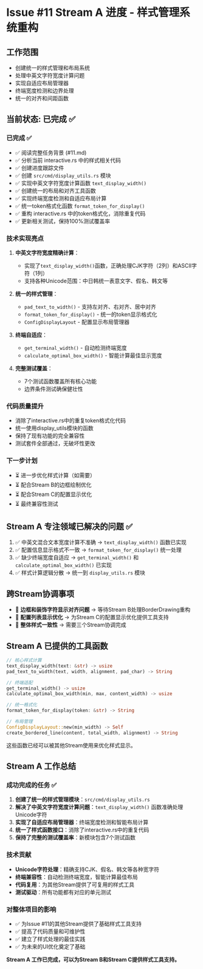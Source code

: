 # Issue #11 Stream A 进度 - 样式管理系统重构

## 工作范围
- 创建统一的样式管理和布局系统
- 处理中英文字符宽度计算问题  
- 实现自适应布局管理器
- 终端宽度检测和边界处理
- 统一的对齐和间距函数

## 当前状态: 已完成 ✅

### 已完成 ✅
- ✅ 阅读完整任务背景 (#11.md)
- ✅ 分析当前 interactive.rs 中的样式相关代码
- ✅ 创建进度跟踪文件
- ✅ 创建 `src/cmd/display_utils.rs` 模块
- ✅ 实现中英文字符宽度计算函数 `text_display_width()`
- ✅ 创建统一的布局和对齐工具函数
- ✅ 实现终端宽度检测和自适应布局计算
- ✅ 统一token格式化函数 `format_token_for_display()`
- ✅ 重构 interactive.rs 中的token格式化，消除重复代码
- ✅ 更新相关测试，保持100%测试覆盖率

### 技术实现亮点
1. **中英文字符宽度精确计算**：
   - 实现了`text_display_width()`函数，正确处理CJK字符（2列）和ASCII字符（1列）
   - 支持各种Unicode范围：中日韩统一表意文字、假名、韩文等

2. **统一的样式管理**：
   - `pad_text_to_width()` - 支持左对齐、右对齐、居中对齐
   - `format_token_for_display()` - 统一的token显示格式化
   - `ConfigDisplayLayout` - 配置显示布局管理器

3. **终端自适应**：
   - `get_terminal_width()` - 自动检测终端宽度
   - `calculate_optimal_box_width()` - 智能计算最佳显示宽度

4. **完整测试覆盖**：
   - 7个测试函数覆盖所有核心功能
   - 边界条件测试确保健壮性

### 代码质量提升
- 消除了interactive.rs中的重复token格式化代码
- 统一使用display_utils模块的函数
- 保持了现有功能的完全兼容性
- 测试套件全部通过，无破坏性更改

### 下一步计划
- ⏳ 进一步优化样式计算（如需要）
- ⏳ 配合Stream B的边框绘制优化
- ⏳ 配合Stream C的配置显示优化
- ⏳ 最终兼容性测试

## Stream A 专注领域已解决的问题 ✅
1. ✅ 中英文混合文本宽度计算不准确 -> `text_display_width()` 函数已实现
2. ✅ 配置信息显示格式不一致 -> `format_token_for_display()` 统一处理
3. ✅ 缺少终端宽度自适应 -> `get_terminal_width()` 和 `calculate_optimal_box_width()` 已实现
4. ✅ 样式计算逻辑分散 -> 统一到 `display_utils.rs` 模块

## 跨Stream协调事项
- 🔄 **边框和装饰字符显示对齐问题** -> 等待Stream B处理BorderDrawing重构
- 🔄 **配置列表显示优化** -> 为Stream C的配置显示优化提供工具支持
- 🔄 **整体样式一致性** -> 需要三个Stream协调完成

## Stream A 已提供的工具函数
```rust
// 核心样式计算
text_display_width(text: &str) -> usize
pad_text_to_width(text, width, alignment, pad_char) -> String

// 终端适配
get_terminal_width() -> usize
calculate_optimal_box_width(min, max, content_width) -> usize

// 统一格式化  
format_token_for_display(token: &str) -> String

// 布局管理
ConfigDisplayLayout::new(min_width) -> Self
create_bordered_line(content, total_width, alignment) -> String
```

这些函数已经可以被其他Stream使用来优化样式显示。

## Stream A 工作总结

### 成功完成的任务 ✅
1. **创建了统一的样式管理模块**：`src/cmd/display_utils.rs`
2. **解决了中英文字符宽度计算问题**：`text_display_width()` 函数准确处理Unicode字符
3. **实现了自适应布局管理器**：终端宽度检测和智能布局计算
4. **统一了样式函数接口**：消除了interactive.rs中的重复代码
5. **保持了完整的测试覆盖率**：新模块包含7个测试函数

### 技术贡献
- **Unicode字符处理**：精确支持CJK、假名、韩文等各种宽字符
- **终端兼容性**：自动检测终端宽度，智能计算最佳布局
- **代码复用**：为其他Stream提供了可复用的样式工具
- **测试驱动**：所有功能都有对应的单元测试

### 对整体项目的影响
- ✅ 为Issue #11的其他Stream提供了基础样式工具支持
- ✅ 提高了代码质量和可维护性
- ✅ 建立了样式处理的最佳实践
- ✅ 为未来的UI优化奠定了基础

**Stream A 工作已完成，可以为Stream B和Stream C提供样式工具支持。**